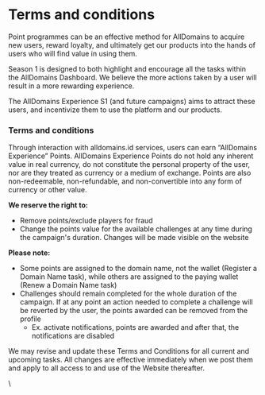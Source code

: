 # Terms and conditions

Point programmes can be an effective method for AllDomains to acquire new users, reward loyalty, and ultimately get our products into the hands of users who will find value in using them.

Season 1 is designed to both highlight and encourage all the tasks within the AllDomains Dashboard. We believe the more actions taken by a user will result in a more rewarding experience.

The AllDomains Experience S1 (and future campaigns) aims to attract these users, and incentivize them to use the platform and our products.

### Terms and conditions

Through interaction with alldomains.id services, users can earn “AllDomains Experience” Points. AllDomains Experience Points do not hold any inherent value in real currency, do not constitute the personal property of the user, nor are they treated as currency or a medium of exchange. Points are also non-redeemable, non-refundable, and non-convertible into any form of currency or other value.

**We reserve the right to:**

* Remove points/exclude players for fraud
* Change the points value for the available challenges at any time during the campaign's duration. Changes will be made visible on the website

**Please note:**

* Some points are assigned to the domain name, not the wallet (Register a Domain Name task), while others are assigned to the paying wallet (Renew a Domain Name task)
* Challenges should remain completed for the whole duration of the campaign. If at any point an action needed to complete a challenge will be reverted by the user, the points awarded can be removed from the profile&#x20;
  * Ex. activate notifications, points are awarded and after that, the notifications are disabled

We may revise and update these Terms and Conditions for all current and upcoming tasks. All changes are effective immediately when we post them and apply to all access to and use of the Website thereafter.

\
